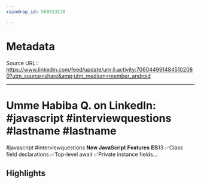 ```yaml
---
raindrop_id: 568913238

---
```


# Metadata
Source URL:: https://www.linkedin.com/feed/update/urn:li:activity:7060449914845102080?utm_source=share&amp;utm_medium=member_android


---
# Umme Habiba Q. on LinkedIn: #javascript #interviewquestions #lastname #lastname

#javascript #interviewquestions  𝐍𝐞𝐰 𝐉𝐚𝐯𝐚𝐒𝐜𝐫𝐢𝐩𝐭 𝐅𝐞𝐚𝐭𝐮𝐫𝐞𝐬 𝐄𝐒13  ✅Class field declarations ✅Top-level await ✅Private instance fields…

## Highlights
